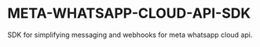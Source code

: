 # META-WHATSAPP-CLOUD-API-SDK
SDK for simplifying messaging and webhooks for meta whatsapp cloud api.
